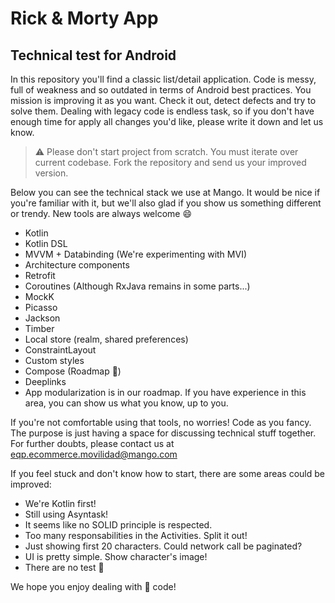 
# Rick & Morty App

## Technical test for Android

In this repository you'll find a classic list/detail application. Code is messy, full of weakness and so outdated in terms of Android best practices. You mission is improving it as you want. Check it out, detect defects and try to solve them. Dealing with legacy code is endless task, so if you don't have enough time for apply all changes you'd like, please write it down and let us know.

> :warning: Please don't start project from scratch. You must iterate over current codebase. Fork the repository and send us your improved version.

Below you can see the technical stack we use at Mango. It would be nice if you're familiar with it, but we'll also glad if you show us something different or trendy. New tools are always welcome :smile:

- Kotlin
- Kotlin DSL
- MVVM + Databinding (We're experimenting with MVI)
- Architecture components
- Retrofit
- Coroutines (Although RxJava remains in some parts...)
- MockK
- Picasso
- Jackson
- Timber
- Local store (realm, shared preferences)
- ConstraintLayout
- Custom styles
- Compose (Roadmap :rocket:)
- Deeplinks
- App modularization is in our roadmap. If you have experience in this area, you can show us what you know, up to you.

If you're not comfortable using that tools, no worries! Code as you fancy. The purpose is just having a space for discussing technical stuff together. For further doubts, please contact us at eqp.ecommerce.movilidad@mango.com

If you feel stuck and don't know how to start, there are some areas could be improved:

- We're Kotlin first!
- Still using Asyntask!
- It seems like no SOLID principle is respected.
- Too many responsabilities in the Activities. Split it out!
- Just showing first 20 characters. Could network call be paginated?
- UI is pretty simple. Show character's image!
- There are no test :shit:

We hope you enjoy dealing with :spaghetti: code!
